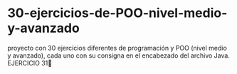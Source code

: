 # 30-ejercicios-de-POO-nivel-medio-y-avanzado
proyecto con 30 ejercicios diferentes de programación y POO (nivel medio y avanzado), cada uno con su consigna en el encabezado del archivo Java. EJERCICIO 31🤯
